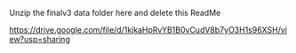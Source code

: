 Unzip the finalv3 data folder here and delete this ReadMe

https://drive.google.com/file/d/1kjkaHpRvYB1B0yCudV8b7yO3H1s96XSH/view?usp=sharing
